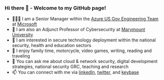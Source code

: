 ### Hi there 👋 - Welcome to my GitHub page!
- 👨🏾‍💻 I am a Senior Manager within the [Azure US Gov Engineering Team](https://azure.microsoft.com/en-us/global-infrastructure/government/) at [Microsoft](https://www.microsoft.com/en-us/)
- 🎒 I am also an Adjunct Professor of Cybersecurity at [Marymount University](https://marymount.edu/)
- 🔭 I am interested in secure technology deployment within the national security, health and education sectors
- 🎉 I enjoy family time, motorcycle, video games, writing, reading and traveling
- 💬 You can ask me about cloud & network security, digital development strategies, national security GRC, teaching and research
- 📫 You can connect with me via [linkedIn](https://www.linkedin.com/in/iwazirijr/), [twitter](https://twitter.com/iwazirijr/), and [keybase](https://keybase.io/iiwaziri/)
<!--
**iwazirijr/iwazirijr** is a ✨ _special_ ✨ repository because its `README.md` (this file) appears on your GitHub profile.

Here are some ideas to get you started:
- 🔭 I’m currently working on ...
- 🌱 I’m currently learning ...
- 👯 I’m looking to collaborate on ...
- 🤔 I’m looking for help with ...
- 📫 How to reach me: ...
- 😄 Pronouns: ...
- ⚡ Fun fact: ...
- This is me 😄
- 🔭 I’m currently working on one of the many amazing @microsoft AzureGov projects 
🔭 I’m currently working on
💬 Ask me about Cybersecurity
-->
